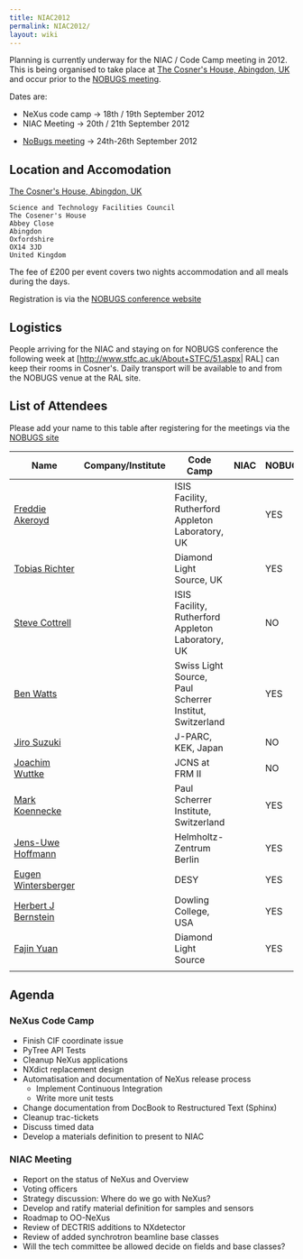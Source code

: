 ```yaml
---
title: NIAC2012
permalink: NIAC2012/
layout: wiki
---
```


Planning is currently underway for the NIAC / Code Camp meeting in 2012.
This is being organised to take place at [The Cosner's House, Abingdon,
UK](http://www.stfc.ac.uk/About+STFC/44.aspx) and occur prior to the
[NOBUGS meeting](http://www.nobugsconference.org/).

Dates are:

-   NeXus code camp -&gt; 18th / 19th September 2012
-   NIAC Meeting -&gt; 20th / 21th September 2012

<!-- -->

-   [NoBugs meeting](http://www.nobugsconference.org/Conferences) -&gt;
    24th-26th September 2012

Location and Accomodation
-------------------------

[The Cosner's House, Abingdon,
UK](http://www.stfc.ac.uk/About+STFC/44.aspx)

    Science and Technology Facilities Council
    The Cosener's House
    Abbey Close
    Abingdon
    Oxfordshire
    OX14 3JD
    United Kingdom

The fee of £200 per event covers two nights accommodation and all meals
during the days.

Registration is via the [NOBUGS conference
website](http://www.nobugs2012.org/NOBUGS/registration/NeXus.html)

Logistics
---------

People arriving for the NIAC and staying on for NOBUGS conference the
following week at \[<http://www.stfc.ac.uk/About+STFC/51.aspx>| RAL\]
can keep their rooms in Cosner's. Daily transport will be available to
and from the NOBUGS venue at the RAL site.

List of Attendees
-----------------

Please add your name to this table after registering for the meetings
via the [NOBUGS
site](http://www.nobugs2012.org/NOBUGS/registration/NeXus.html)

| Name                                                         | Company/Institute                                         | Code Camp | NIAC  | NOBUGS |
|--------------------------------------------------------------|-----------------------------------------------------------|-----------|-------|--------|
| [Freddie Akeroyd](User%3AFreddie_Akeroyd "wikilink")         | | ISIS Facility, Rutherford Appleton Laboratory, UK       | | YES     | | YES | | YES  |
| [Tobias Richter](User%3ATobias_Richter "wikilink")           | | Diamond Light Source, UK                                | | YES     | | YES | | YES  |
| [Steve Cottrell](User%3ASteve_Cottrell "wikilink")           | | ISIS Facility, Rutherford Appleton Laboratory, UK       | | NO      | | YES | | YES  |
| [Ben Watts](User%3ABen_Watts "wikilink")                     | | Swiss Light Source, Paul Scherrer Institut, Switzerland | | YES     | | YES | | NO   |
| [Jiro Suzuki](User%3AJiro_Suzuki "wikilink")                 | | J-PARC, KEK, Japan                                      | | NO      | | YES | | YES  |
| [Joachim Wuttke](User%3AJoachim_Wuttke "wikilink")           | | JCNS at FRM II                                          | | NO      | | YES | | YES  |
| [Mark Koennecke](User%3AMark_Koennecke "wikilink")           | | Paul Scherrer Institute, Switzerland                    | | YES     | | YES | | YES  |
| [Jens-Uwe Hoffmann](User%3AJens-Uwe_Hoffmann "wikilink")     | | Helmholtz-Zentrum Berlin                                | | YES     | | YES | | YES  |
| [Eugen Wintersberger](User%3AEugen_Wintersberger "wikilink") | | DESY                                                    | | YES     | | YES | | YES  |
| [Herbert J Bernstein](User%3AHerbert_J_Bernstein "wikilink") | | Dowling College, USA                                    | | YES     | | YES | | YES  |
| [Fajin Yuan](User%3AFajin_Yuan "wikilink")                   | | Diamond Light Source                                    | | YES     | | YES | | YES  |
||

Agenda
------

### NeXus Code Camp

-   Finish CIF coordinate issue
-   PyTree API Tests
-   Cleanup NeXus applications
-   NXdict replacement design
-   Automatisation and documentation of NeXus release process
    -   Implement Continuous Integration
    -   Write more unit tests
-   Change documentation from DocBook to Restructured Text (Sphinx)
-   Cleanup trac-tickets
-   Discuss timed data
-   Develop a materials definition to present to NIAC

### NIAC Meeting

-   Report on the status of NeXus and Overview
-   Voting officers
-   Strategy discussion: Where do we go with NeXus?
-   Develop and ratify material definition for samples and sensors
-   Roadmap to OO-NeXus
-   Review of DECTRIS additions to NXdetector
-   Review of added synchrotron beamline base classes
-   Will the tech committee be allowed decide on fields and base
    classes?

